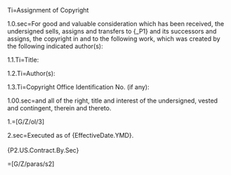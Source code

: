 Ti=Assignment of Copyright

1.0.sec=For good and valuable consideration which has been received, the undersigned sells, assigns and transfers to {_P1} and its successors and assigns, the copyright in and to the following work, which was created by the following indicated author(s):

1.1.Ti=Title: 	

1.2.Ti=Author(s):	

1.3.Ti=Copyright Office Identification No. (if any):			

1.00.sec=and all of the right, title and interest of the undersigned, vested and contingent, therein and thereto.

1.=[G/Z/ol/3]

2.sec=Executed as of {EffectiveDate.YMD}.<br><br>{P2.US.Contract.By.Sec}

=[G/Z/paras/s2]
